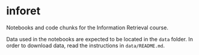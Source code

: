# inforet
Notebooks and code chunks for the Information Retrieval course.

Data used in the notebooks are expected to be located in the <code>data</code> folder. In order to download data, read the instructions in <code>data/README.md</code>.